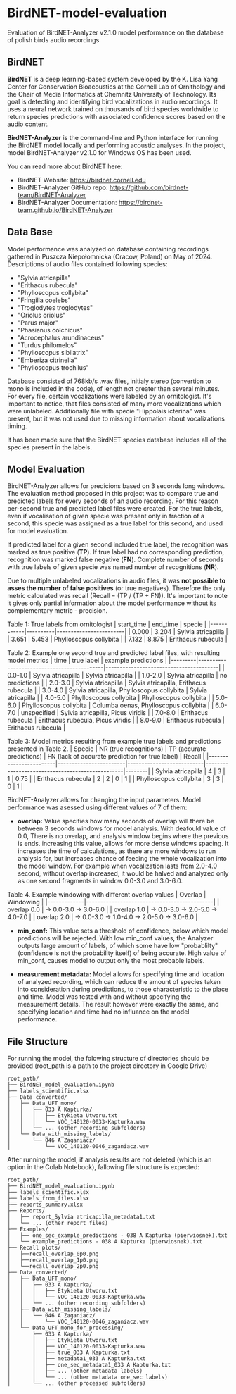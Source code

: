 # BirdNET-model-evaluation
Evaluation of BirdNET-Analyzer v2.1.0 model performance on the database of polish birds audio recordings


## BirdNET 
**BirdNET** is a deep learning-based system developed by the K. Lisa Yang Center for Conservation Bioacoustics at the Cornell Lab of Ornithology and the Chair of Media Informatics at Chemnitz University of Technology. Its goal is detecting and identifying bird vocalizations in audio recordings. It uses a neural network trained on thousands of bird species worldwide to return species predictions with associated confidence scores based on the audio content.

**BirdNET-Analyzer** is the command-line and Python interface for running the BirdNET model locally and performing acoustic analyses. In the project, model BirdNET-Analyzer v2.1.0 for Windows OS has been used.

You can read more about BirdNET here:
* BirdNET Website: https://birdnet.cornell.edu
* BirdNET-Analyzer GitHub repo: https://github.com/birdnet-team/BirdNET-Analyzer
* BirdNET-Analyzer Documentation: https://birdnet-team.github.io/BirdNET-Analyzer

## Data Base
Model performance was analyzed on database containing recordings gathered in Puszcza Niepołomnicka (Cracow, Poland) on May of 2024. Descriptions of audio files contained following species:
* "Sylvia atricapilla"
* "Erithacus rubecula"
* "Phylloscopus collybita"
* "Fringilla coelebs"
* "Troglodytes troglodytes"
* "Oriolus oriolus"
* "Parus major"
* "Phasianus colchicus"
* "Acrocephalus arundinaceus"
* "Turdus philomelos"
* "Phylloscopus sibilatrix"
* "Emberiza citrinella"
* "Phylloscopus trochilus"
  
Database consisted of 768kb/s .wav files, initialy stereo (convertion to mono is included in the code), of length not greater than several minutes. For every file, certain vocalizations were labeled by an ornitologist. It's important to notice, that files consisted of many more vocalizations which were unlabeled.
Additionally file with specie "Hippolais icterina" was present, but it was not used due to missing information about vocalizations timing.

It has been made sure that the BirdNET species database includes all of the species present in the labels.

## Model Evaluation
BirdNET-Analyzer allows for predicions based on 3 seconds long windows. The evaluation method proposed in this project was to compare true and predicted labels for every seconds of an audio recording. For this reason per-second true and predicted label files were created. For the true labels, even if vocalisation of given specie was present only in fraction of a second, this specie was assigned as a true label for this second, and used for model evaluation. 

If predicted label for a given second included true label, the recognition was marked as true positive (**TP**). If true label had no corresponding prediction, recognition was marked false negative (**FN**). Complete number of seconds with true labels of given specie was named number of recognitions (**NR**).

Due to multiple unlabeled vocalizations in audio files, it was **not possible to asses the number of false positives** (or true negatives). Therefore the only metric calculated was recall (Recall =   (TP / (TP + FN)). It's important to note it gives only partial information about the model performance without its complementary metric - precision.

Table 1: True labels from ornitologist
| start_time | end_time | specie                 |
|------------|----------|------------------------|
| 0.000      | 3.204    | Sylvia atricapilla     |
| 3.651      | 5.453    | Phylloscopus collybita |
| 7.132      | 8.875    | Erithacus rubecula     |

Table 2: Example one second true and predicted label files, with resulting model metrics
| time    | true label                                 | example predictions                    |
|---------|--------------------------------------------|----------------------------------------|
| 0.0-1.0 | Sylvia atricapilla                         | Sylvia atricapilla                     |
| 1.0-2.0 | Sylvia atricapilla                         | no predictions                         |
| 2.0-3.0 | Sylvia atricapilla                         | Sylvia atricapilla, Erithacus rubecula |
| 3.0-4.0 | Sylvia atricapilla, Phylloscopus collybita | Sylvia atricapilla                     |
| 4.0-5.0 | Phylloscopus collybita                     | Phylloscopus collybita                 |
| 5.0-6.0 | Phylloscopus collybita                     | Columba oenas, Phylloscopus collybita  |
| 6.0-7.0 | unspecified                                | Sylvia atricapilla, Picus viridis      |
| 7.0-8.0 | Erithacus rubecula                         | Erithacus rubecula, Picus viridis      |
| 8.0-9.0 | Erithacus rubecula                         | Erithacus rubecula                     |

Table 3: Model metrics resulting from example true labels and predictions presented in Table 2.
| Specie                 | NR (true recognitions) | TP (accurate predictions) | FN (lack of accurate prediction for true label) | Recall |
|------------------------|------------------------|---------------------------|-------------------------------------------------|--------|
| Sylvia atricapilla     | 4                      | 3                         | 1                                               | 0.75   |
| Erithacus rubecula     | 2                      | 2                         | 0                                               | 1      |
| Phylloscopus collybita | 3                      | 3                         | 0                                               | 1      |


BirdNET-Analyzer allows for changing the input parameters. Model performance was asessed using different values of 7 of them:
* **overlap:**
Value specifies how many seconds of overlap will there be between 3 seconds windows for model analysis. With deafould value of 0.0, There is no overlap, and analysis window begins where the previous is ends. increasing this value, allows for more dense windows spacing. It increases the time of calculations, as there are more windows to run analysis for, but increases chance of feeding the whole vocalization into the model window. For example when vocalization lasts from 2.0-4.0 second, without overlap increased, it would be halved and analyzed only as one second fragments in window 0.0-3.0 and 3.0-6.0.

Table 4. Example windowing with different overlap values
| Overlap     | Windowing                                   |
|-------------|---------------------------------------------|
| overlap 0.0 | -> 0.0-3.0 -> 3.0-6.0                       |
| overlap 1.0 | -> 0.0-3.0 -> 2.0-5.0 -> 4.0-7.0            |
| overlap 2.0 | -> 0.0-3.0 -> 1.0-4.0 -> 2.0-5.0 -> 3.0-6.0 |

* **min_conf:**
This value sets a threshold of confidence, below which model predictions will be rejected. With low min_conf values, the Analyzer outputs large amount of labels, of which some have low "probablilty" (confidence is not the probability itself) of being accurate. High value of min_conf, causes model to output only the most probable labels.

* **measurement metadata:**
Model allows for specifying time and location of analyzed recording, which can reduce the amount of species taken into consideration during predictions, to those characteristic to the place and time.
Model was tested with and without specifying the measurement details. The result however were exactly the same, and specifying location and time had no influance on the model performance.

## File Structure
For running the model, the folowing structure of directories should be provided (root_path is a path to the project directory in Google Drive)

```
root_path/
├── BirdNET_model_evaluation.ipynb
├── labels_scientific.xlsx
├── Data_converted/
│   ├── Data_UFT_mono/
│   │   ├── 033 A Kapturka/
│   │   │   ├── Etykieta Utworu.txt
│   │   │   └── VOC_140120-0033-Kapturka.wav
│   │   └── ... (other recording subfolders)
│   └── Data_with_missing_labels/
│       └── 046 A Zaganiacz/
│           └── VOC_140120-0046_zaganiacz.wav
```

After running the model, if analysis results are not deleted (which is an option in the Colab Notebook), fallowing file structure is expected:

```
root_path/
├── BirdNET_model_evaluation.ipynb
├── labels_scientific.xlsx
├── labels_from_files.xlsx
├── reports_summary.xlsx
├── Reports/
│   ├── report_Sylvia atricapilla_metadata1.txt
│   └── ... (other report files)
├── Examples/
│   ├── one_sec_example_predictions - 038 A Kapturka (pierwiosnek).txt
│   └── example_predictions - 038 A Kapturka (pierwiosnek).txt
├── Recall plots/
│   ├──recall_overlap_0p0.png
│   ├──recall_overlap_1p0.png
│   └──recall_overlap_2p0.png
├── Data_converted/
│   ├── Data_UFT_mono/
│   │   ├── 033 A Kapturka/
│   │   │   ├── Etykieta Utworu.txt
│   │   │   └── VOC_140120-0033-Kapturka.wav
│   │   └── ... (other recording subfolders)
│   ├── Data_with_missing_labels/
│   │   └── 046 A Zaganiacz/
│   │       └── VOC_140120-0046_zaganiacz.wav
│   └── Data_UFT_mono_for_processing/
│       ├── 033 A Kapturka/
│       │   ├── Etykieta Utworu.txt
│       │   ├── VOC_140120-0033-Kapturka.wav
│       │   ├── true_033 A Kapturka.txt
│       │   ├── metadata1_033 A Kapturka.txt
│       │   ├── one_sec_metadata1_033 A Kapturka.txt
│       │   ├── ... (other metadata labels)
│       │   └── ... (other metadata one_sec labels)
│       └── ... (other processed subfolders)
```

